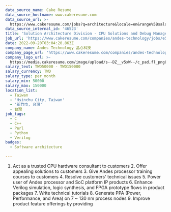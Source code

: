 ```yaml
---
data_source_name: Cake Resume
data_source_hostname: www.cakeresume.com
data_source_url: >-
  https://www.cakeresume.com/jobs?q=architecture&locale=en&range%5Bsalary_range%5D%5Bmin%5D=1000000&page=4
data_source_internal_id: '46523'
title: 'Solution Architecture Division - CPU Solutions and Debug Manager '
job_url: 'https://www.cakeresume.com/companies/andes-technology/jobs/e57866'
date: 2022-09-20T03:04:20.863Z
company_name: Andes Technology 晶心科技
company_page_url: 'https://www.cakeresume.com/companies/andes-technology'
company_logo_url: >-
  https://media.cakeresume.com/image/upload/s--DZ__v5xW--/c_pad,fl_png8,h_200,w_200/v1662349969/iqb0owanivsth9kwyzib.png
salary_text: TWD50000 - TWD150000
salary_currency: TWD
salary_type: per_month
salary_min: 50000
salary_max: 150000
location_list:
  - Taiwan
  - 'Hsinchu City, Taiwan'
  - '新竹市, 台灣'
  - 台灣
job_tags:
  - C
  - C++
  - Perl
  - Python
  - Verilog
badges:
  - Software architecture

---
```


1. Act as a trusted CPU hardware consultant to customers 2. Offer appealing solutions to customers 3. Give Andes processor training courses to customers 4. Resolve customers' technical issues 5. Power user of Andes processor and SoC platform IP products 6. Enhance Verilog simulation, logic synthesis, and FPGA prototype flows in product packages 7. Write technical tutorials 8. Generate PPA (Power, Performance, and Area) on 7 ~ 130 nm process nodes 9. Improve product feature offerings by providing